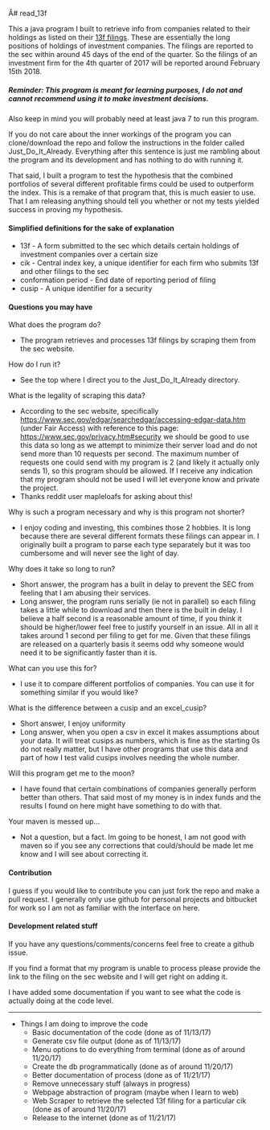 Â# read_13f

This a java program I built to retrieve info from companies related to their holdings as listed on their [13f filings](https://www.investopedia.com/terms/f/form-13f.asp). These are essentially the long positions of holdings of investment companies. The filings are reported to the sec within around 45 days of the end of the quarter. So the filings of an investment firm for the 4th quarter of 2017 will be reported around February 15th 2018.

##### Reminder: This program is meant for learning purposes, I do not and cannot recommend using it to make investment decisions.

Also keep in mind you will probably need at least java 7 to run this program.

If you do not care about the inner workings of the program you can clone/download the repo and follow the instructions in the folder called Just_Do_It_Already. Everything after this sentence is just me rambling about the program and its development and has nothing to do with running it.

That said, I built a program to test the hypothesis that the combined portfolios of several different profitable firms could be used to outperform the index. This is a remake of that program that, this is much easier to use. That I am releasing anything should tell you whether or not my tests yielded success in proving my hypothesis.


#### Simplified definitions for the sake of explanation
- 13f - A form submitted to the sec which details certain holdings of investment companies over a certain size
- cik - Central index key, a unique identifier for each firm who submits 13f and other filings to the sec
- conformation period - End date of reporting period of filing
- cusip - A unique identifier for a security


#### Questions you may have

What does the program do?
- The program retrieves and processes 13f filings by scraping them from the sec website.

How do I run it?
- See the top where I direct you to the Just_Do_It_Already directory.

What is the legality of scraping this data?
- According to the sec website, specifically
https://www.sec.gov/edgar/searchedgar/accessing-edgar-data.htm
(under Fair Access) with reference to this page:
https://www.sec.gov/privacy.htm#security
we should be good to use this data so long as we attempt to minimize their server load and
do not send more than 10 requests per second. The maximum number of requests one could send with
my program is 2 (and likely it actually only sends 1), so this program should be allowed. If I receive any indication that my program should not be used I will let everyone know and private the project.
- Thanks reddit user mapleloafs for asking about this!

Why is such a program necessary and why is this program not shorter?
- I enjoy coding and investing, this combines those 2 hobbies. It is long because there are several different formats these filings can appear in. I originally built a program to parse each type separately but it was too cumbersome and will never see the light of day.

Why does it take so long to run?
- Short answer, the program has a built in delay to prevent the SEC from feeling that I am abusing their services.
- Long answer, the program runs serially (ie not in parallel) so each filing takes a little while to download and then there is the built in delay. I believe a half second is a reasonable amount of time, if you think it should be higher/lower feel free to justify yourself in an issue. All in all it takes around 1 second per filing to get for me. Given that these filings are released on a quarterly basis it seems odd why someone would need it to be significantly faster than it is.

What can you use this for?
- I use it to compare different portfolios of companies. You can use it for something similar if you would like?

What is the difference between a cusip and an excel_cusip?
- Short answer, I enjoy uniformity
- Long answer, when you open a csv in excel it makes assumptions about your data. It will treat cusips as numbers, which is fine as the starting 0s do not really matter, but I have other programs that use this data and part of how I test valid cusips involves needing the whole number.

Will this program get me to the moon?
- I have found that certain combinations of companies generally perform better than others. That said most of my money is in index funds and the results I found on here might have something to do with that.

Your maven is messed up...
- Not a question, but a fact. Im going to be honest, I am not good with maven so if you see any corrections that could/should be made let me know and I will see about correcting it.

#### Contribution

I guess if you would like to contribute you can just fork the repo and make a pull request. I generally only use github for personal projects and bitbucket for work so I am not as familiar with the interface on here.

#### Development related stuff

If you have any questions/comments/concerns feel free to create a github issue.

If you find a format that my program is unable to process please provide the link to the filing on the sec website and I will get right on adding it.

I have added some documentation if you want to see what the code is actually doing at the code level.

*****

- Things I am doing to improve the code
  - Basic documentation of the code (done as of 11/13/17)
  - Generate csv file output (done as of 11/13/17)
  - Menu options to do everything from terminal (done as of around 11/20/17)
  - Create the db programmatically (done as of around 11/20/17)
  - Better documentation of process (done as of 11/21/17)
  - Remove unnecessary stuff (always in progress)
  - Webpage abstraction of program (maybe when I learn to web)
  - Web Scraper to retrieve the selected 13f filing for a particular cik (done as of around 11/20/17)
  - Release to the internet (done as of 11/21/17)
